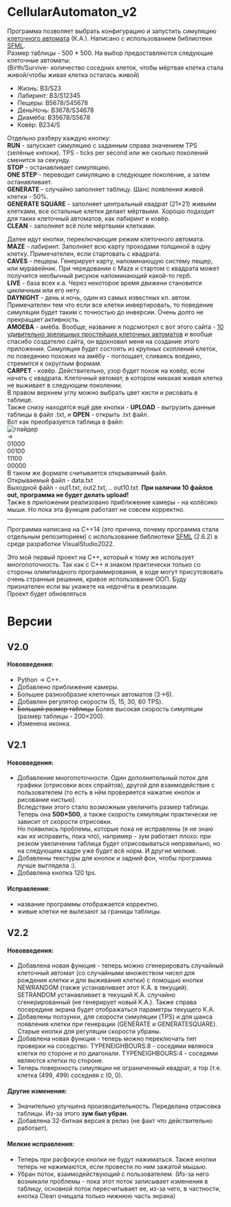 # CellularAutomaton_v2
Программа позволяет выбрать конфигурацию и запустить симуляцию [клеточного автомата](https://ru.wikipedia.org/wiki/Клеточный_автомат) (К.А.). Написано с использованием библиотеки [SFML](https://www.sfml-dev.org/).\
Размер таблицы - 500 * 500.
На выбор предоставляются следующие клеточные автоматы:\
(Birth/Survive- количество соседних клеток, чтобы мёртвая клетка стала живой/чтобы живая клетка осталась живой)
- Жизнь: B3/S23
- Лабиринт: B3/S12345
- Пещеры: B5678/S45678
- ДеньНочь: B3678/S34678
- Диамёба: B35678/S5678
- Ковёр: B234/S

Отдельно разберу каждую кнопку:\
**RUN** - запускает симуляцию с заданным справа значением TPS (зелёные кнпоки). TPS - ticks per second или же сколько поколений сменится за секунду.\
**STOP** - останавливает симуляцию.\
**ONE STEP** - переводит симуляцию в следующее поколение, а затем останавливает.\
**GENERATE** - случайно заполняет таблицу. Шанс появления живой клетки - 50%.\
**GENERATE SQUARE** - заполняет центральный квадрат (21×21) живыми клетками, все остальные клетки делает мёртвыми. Хорошо подходит для таких клеточный автоматов, как лабиринт и ковёр.\
**CLEAN** - заполняет всё поле мёртвыми клетками.

Далее идут кнопки, переключающие режим клеточного автомата.\
**MAZE** - лабиринт. Заполняет всю карту проходами толщиной в одну клетку. Примечателен, если стартовать с квадрата.\
**CAVES** - пещеры. Генерирует карту, напоминающую систему пещер, или муравейник. При чередовании c Maze и стартом с квадрата может получится необычный рисунок напоминающий какой-то герб.\
**LIVE** - база всех к.а. Через некоторое время движени становится цикличным или его нету.\
**DAYNIGHT** - день и ночь, один из самых известных кл. автом. Примечателен тем что если все клетки инвертировать, то поведение симуляции будет таким с точностью до инверсии. Очень долго не прекращает активность.\
**AMOEBA** - амёба. Вообще, название я подсмотрел с вот этого сайта - [10 удивительно зрелищных простейших клеточных автоматов](https://habr.com/ru/articles/718620/) и вообще спасибо создателю сайта, он вдохновил меня на создание этого приложения. Симуляция будет состоять из крупных скоплений клеток, по поведению похожих на амёбу - поглощает, сливаясь воедино, стремится к округлым формам.\
**CARPET** - ковёр. Действительно, узор будет похож на ковёр, если начать с квадрата. Клеточный автомат, в котором никакая живая клетка не выживает в следующем поколении.\
В правом верхнем углу можно выбрать цвет кисти и рисовать в таблице.\
Также снизу находятся ещё две кнопки - **UPLOAD** - выгрузить данные таблицы в файл .txt, и **OPEN** - открыть .txt файл.\
Вот как преобразуется таблица в файл:\
![глайдер](https://github.com/user-attachments/assets/0738a0d6-b43f-4f3a-9479-b592e7116e8a "глайдер")\
->\
01000\
00100\
11100\
00000\
В таком же формате считывается открываемый файл.\
Открываемый файл - data.txt  
Выходной файл - out1.txt, out2.txt, .. out10.txt. **При наличии 10 файлов out, программа не будет делать upload!**\
Также в приложении реализовано приближение камеры - на колёсико мыши. Но пока эта функция работает не совсем корректно.

------
Программа написана на C++14 (это причина, почему программа стала отдельным репозиторием) с использование библиотеки [SFML](https://www.sfml-dev.org/) (2.6.2)
в среде разработки VisualStudio2022.


Это мой первый проект на C++, который к тому же использует многопоточность. Так как с C++ я знаком практически только со стороны олимпиадного программирования, в коде могут присутсвовать очень странные решения, 
кривое использование ООП. Буду признателен если вы укажете на недочёты в реализации.\
Проект будет обновляться
# Версии
## V2.0
#### Нововведения:
- Python -> C++.
- Добавлено приближение камеры.
- Большее разнообразие клеточных автоматов (3->6).
- Добавлен регулятор скорости (5, 15, 30, 60 TPS).
- ~~Больший размер таблицы~~ Более высокая скорость симуляции (размер таблицы - 200×200).
- Изменена иконка.
## V2.1
#### Нововведения:
- Добавление многопоточности. Один дополнительный поток для графики (отрисовки всех спрайтов), другой для взаимодействия с пользователем (то есть в нём проверяется нажатие кнопок и рисование кистью). \
Вследствии этого стало возможным увеличить размер таблицы. Теперь она **500×500**, а также скорость симуляции практически не зависит от скорости отрисовки. \
Но появились проблемы, которые пока не исправлены (я не знаю как их исправить, пока что), например - зум работает плохо: при резком увеличении таблица будет отрисовываться неправильно, но на следующем кадре уже будет всё норм. И другие мелкие.
- Добавлены текстуры для кнопок и задний фон, чтобы программа лучше выглядела :).
- Добавлена кнопка 120 tps.
#### Исправления:
- название программы отображается корректно.
- живые клетки не вылезают за границы таблицы.
## V2.2
#### Нововведения:
- Добавлена новая функция - теперь можно сгенерировать случайный клеточный автомат  (со случайными множеством чисел для рождения клетки и для выживания клетки) c помощью кнопки NEWRANDOM (также устанавливает этот К.А. в текущий). SETRANDOM устанавливает в текущий К.А. случайно сгенерированный (не генерирует новый К.А.). Также справа посередине экрана будет отображаться параметры текущего К.А.
- Добавлены ползунки, для скорости симуляции (TPS) и для шанса появления клетки при генерации (GENERATE и GENERATESQUARE). Старые кнопки для регуляции скорости убраны.
- Добавлена новая функция - теперь можно переключать тип проверки на соседство. TYPENEIGHBOURS:8 - соседями являюся клетки по стороне и по диагонали. TYPENEIGHBOURS:4 - соседями являются клетки по стороне.
- Теперь поверхность симуляции не ограниченный квадрат, а тор (т.е. клетка (499, 499) соседняя с (0, 0).
#### Другие изменения:
- Значительно улучшена производительность. Переделана отрисовка таблицы. Из-за этого **зум был убран**.
- Добавлена 32-битная версия в релиз (не факт что действительно работает).
#### Мелкие исправления:
- Теперь при расфокусе кнопки не будут нажиматься. Также кнопки теперь не нажимаются, если провести по ним зажатой мышью.
- Убран поток, взаимодействующий с пользователем. (Из-за него возникали проблемы - пока этот поток записывает изменения в таблицу, основной поток пересчитывает ее, из-за чего, в частности, кнопка Clean очищала только нижнюю часть экрана)
